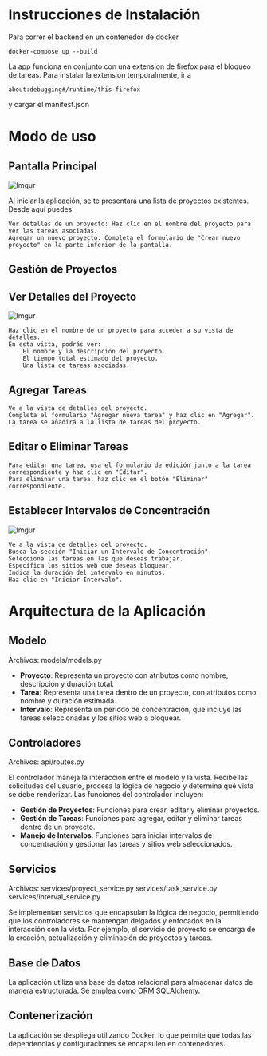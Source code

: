 # Instrucciones de Instalación

Para correr el backend en un contenedor de docker

    docker-compose up --build

La app funciona en conjunto con una extension de firefox para el bloqueo de tareas. Para instalar la extension temporalmente,
ir a

    about:debugging#/runtime/this-firefox
   
y cargar el manifest.json

# Modo de uso

## Pantalla Principal

![Imgur](https://imgur.com/PNw7Wyu.png)

Al iniciar la aplicación, se te presentará una lista de proyectos existentes. Desde aquí puedes:

    Ver detalles de un proyecto: Haz clic en el nombre del proyecto para ver las tareas asociadas.
    Agregar un nuevo proyecto: Completa el formulario de "Crear nuevo proyecto" en la parte inferior de la pantalla.



## Gestión de Proyectos
## Ver Detalles del Proyecto

![Imgur](https://imgur.com/HRo7aKG.png)

    Haz clic en el nombre de un proyecto para acceder a su vista de detalles.
    En esta vista, podrás ver:
        El nombre y la descripción del proyecto.
        El tiempo total estimado del proyecto.
        Una lista de tareas asociadas.

## Agregar Tareas

    Ve a la vista de detalles del proyecto.
    Completa el formulario "Agregar nueva tarea" y haz clic en "Agregar".
    La tarea se añadirá a la lista de tareas del proyecto.

## Editar o Eliminar Tareas

    Para editar una tarea, usa el formulario de edición junto a la tarea correspondiente y haz clic en "Editar".
    Para eliminar una tarea, haz clic en el botón "Eliminar" correspondiente.

## Establecer Intervalos de Concentración

![Imgur](https://imgur.com/y99oMFB.png)

    Ve a la vista de detalles del proyecto.
    Busca la sección "Iniciar un Intervalo de Concentración".
    Selecciona las tareas en las que deseas trabajar.
    Especifica los sitios web que deseas bloquear.
    Indica la duración del intervalo en minutos.
    Haz clic en "Iniciar Intervalo".


# Arquitectura de la Aplicación

## Modelo

Archivos: models/models.py

- **Proyecto**: Representa un proyecto con atributos como nombre, descripción y duración total.
- **Tarea**: Representa una tarea dentro de un proyecto, con atributos como nombre y duración estimada.
- **Intervalo**: Representa un período de concentración, que incluye las tareas seleccionadas y los sitios web a bloquear.


## Controladores

Archivos: api/routes.py

El controlador maneja la interacción entre el modelo y la vista. Recibe las solicitudes del usuario, procesa la lógica de negocio y determina qué vista se debe renderizar. Las funciones del controlador incluyen:

- **Gestión de Proyectos**: Funciones para crear, editar y eliminar proyectos.
- **Gestión de Tareas**: Funciones para agregar, editar y eliminar tareas dentro de un proyecto.
- **Manejo de Intervalos**: Funciones para iniciar intervalos de concentración y gestionar las tareas y sitios web seleccionados.

## Servicios

Archivos: services/proyect_service.py services/task_service.py services/interval_service.py

Se implementan servicios que encapsulan la lógica de negocio, permitiendo que los controladores se mantengan delgados y enfocados en la interacción con la vista. Por ejemplo, el servicio de proyecto se encarga de la creación, actualización y eliminación de proyectos y tareas.

## Base de Datos

La aplicación utiliza una base de datos relacional  para almacenar datos de manera estructurada. Se emplea como ORM SQLAlchemy.

## Contenerización

La aplicación se despliega utilizando Docker, lo que permite que todas las dependencias y configuraciones se encapsulen en contenedores.



